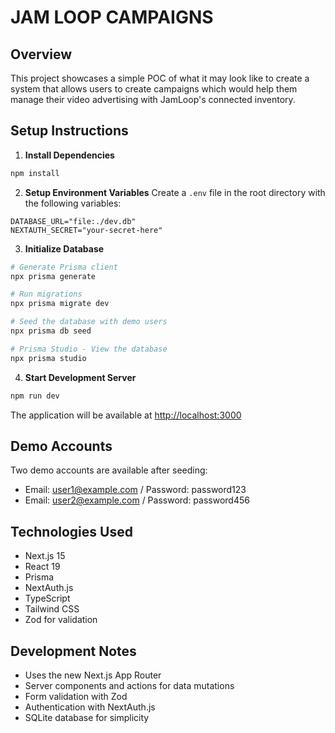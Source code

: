 # JAM LOOP CAMPAIGNS

## Overview
This project showcases a simple POC of what it may look like to create a system that allows users to create campaigns which would help them manage their video advertising with JamLoop's connected inventory.

## Setup Instructions

1. **Install Dependencies**
```bash
npm install
```

2. **Setup Environment Variables**
Create a `.env` file in the root directory with the following variables:
```env
DATABASE_URL="file:./dev.db"
NEXTAUTH_SECRET="your-secret-here"
```

3. **Initialize Database**
```bash
# Generate Prisma client
npx prisma generate

# Run migrations
npx prisma migrate dev

# Seed the database with demo users
npx prisma db seed

# Prisma Studio - View the database
npx prisma studio
```

4. **Start Development Server**
```bash
npm run dev
```

The application will be available at [http://localhost:3000](http://localhost:3000)

## Demo Accounts
Two demo accounts are available after seeding:
- Email: user1@example.com / Password: password123
- Email: user2@example.com / Password: password456

## Technologies Used
- Next.js 15
- React 19
- Prisma
- NextAuth.js
- TypeScript
- Tailwind CSS
- Zod for validation

## Development Notes
- Uses the new Next.js App Router
- Server components and actions for data mutations
- Form validation with Zod
- Authentication with NextAuth.js
- SQLite database for simplicity


